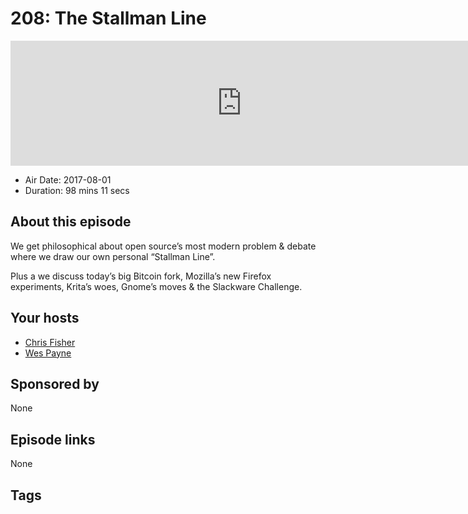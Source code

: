# 208: The Stallman Line

<iframe src="https://player.fireside.fm/v2/RUkczH-V+5P7cfICC?theme=dark" width="740" height="200" frameborder="0" scrolling="no"></iframe>

* Air Date: 2017-08-01
* Duration: 98 mins 11 secs

## About this episode

We get philosophical about open source’s most modern problem & debate where we draw our own personal “Stallman Line”.

Plus a we discuss today’s big Bitcoin fork, Mozilla’s new Firefox experiments, Krita’s woes, Gnome’s moves & the Slackware Challenge.

## Your hosts
* [Chris Fisher](https://linuxunplugged.com/hosts/chrislas)
* [Wes Payne](https://linuxunplugged.com/hosts/wes)

## Sponsored by

None



## Episode links

None



## Tags

